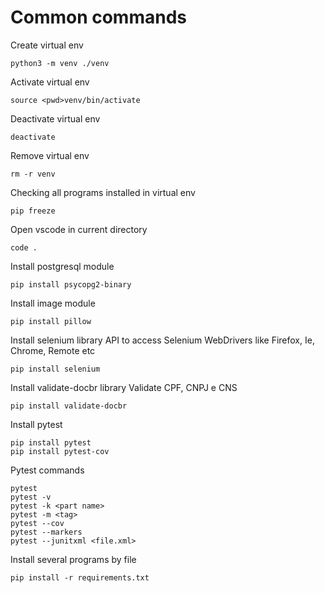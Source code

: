 # Common commands

Create virtual env
```
python3 -m venv ./venv

```

Activate virtual env
```
source <pwd>venv/bin/activate

```

Deactivate virtual env
```
deactivate

```

Remove virtual env
```
rm -r venv

```

Checking all programs installed in virtual env
```
pip freeze

```

Open vscode in current directory
```
code .

```

Install postgresql module 
```
pip install psycopg2-binary

```

Install image module 
```
pip install pillow

```

Install selenium library
API to access Selenium WebDrivers like Firefox, Ie, Chrome, Remote etc
```
pip install selenium

```

Install validate-docbr library
Validate CPF, CNPJ e CNS
```
pip install validate-docbr

```

Install pytest
```
pip install pytest
pip install pytest-cov

```

Pytest commands
```
pytest
pytest -v
pytest -k <part name>
pytest -m <tag>
pytest --cov
pytest --markers
pytest --junitxml <file.xml>

```

Install several programs by file
```
pip install -r requirements.txt

```
